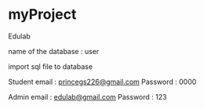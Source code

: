 # myProject
Edulab

name of the database : user

import sql file to database


Student email : princegs226@gmail.com
Password : 0000

Admin email : edulab@gmail.com
Password : 123

